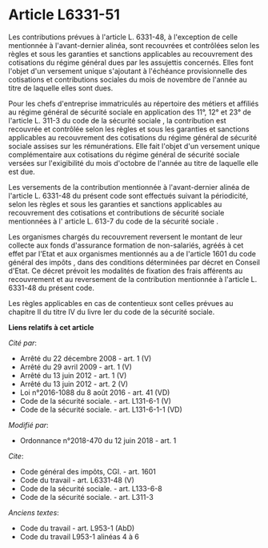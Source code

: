 # Article L6331-51

Les contributions prévues à l'article L. 6331-48, à l'exception de celle mentionnée à l'avant-dernier alinéa, sont recouvrées
et contrôlées selon les règles et sous les garanties et sanctions applicables au recouvrement des cotisations du régime
général dues par les assujettis concernés. Elles font l'objet d'un versement unique s'ajoutant à l'échéance provisionnelle
des cotisations et contributions sociales du mois de novembre de l'année au titre de laquelle elles sont dues. 

Pour les chefs d'entreprise immatriculés au répertoire des métiers et affiliés au régime général de sécurité sociale en
application des  11°, 12° et 23° de l'article L. 311-3 du code de la sécurité sociale , la contribution est recouvrée et
contrôlée selon les règles et sous les garanties et sanctions applicables au recouvrement des cotisations du régime général
de sécurité sociale assises sur les rémunérations. Elle fait l'objet d'un versement unique complémentaire aux cotisations du
régime général de sécurité sociale versées sur l'exigibilité du mois d'octobre de l'année au titre de laquelle elle est due. 

Les versements de la contribution mentionnée à l'avant-dernier alinéa de l'article L. 6331-48 du présent code sont effectués
suivant la périodicité, selon les règles et sous les garanties et sanctions applicables au recouvrement des cotisations et
contributions de sécurité sociale mentionnées à l' article      L. 613-7 du code de la sécurité sociale . 

Les organismes chargés du recouvrement reversent le montant de leur collecte aux fonds d'assurance formation de non-salariés,
agréés à cet effet par l'Etat et aux organismes mentionnés au  a de l'article 1601 du code général des impôts , dans des
conditions déterminées par décret en Conseil d'Etat. Ce décret prévoit les modalités de fixation des frais afférents au
recouvrement et au reversement de la contribution mentionnée à l'article L. 6331-48 du présent code. 

Les règles applicables en cas de contentieux sont celles prévues au chapitre II du titre IV du livre Ier du code de la
sécurité sociale.

**Liens relatifs à cet article**

_Cité par_:

  - Arrêté du 22 décembre 2008 - art. 1 (V)
  - Arrêté du 29 avril 2009 - art. 1 (V)
  - Arrêté du 13 juin 2012 - art. 1 (V)
  - Arrêté du 13 juin 2012 - art. 2 (V)
  - Loi n°2016-1088 du 8 août 2016 - art. 41 (VD)
  - Code de la sécurité sociale. - art. L131-6-1 (V)
  - Code de la sécurité sociale. - art. L131-6-1-1 (VD)

_Modifié par_:

  - Ordonnance n°2018-470 du 12 juin 2018 - art. 1

_Cite_:

  - Code général des impôts, CGI. - art. 1601
  - Code du travail - art. L6331-48 (V)
  - Code de la sécurité sociale. - art. L133-6-8
  - Code de la sécurité sociale. - art. L311-3

_Anciens textes_:

  - Code du travail - art. L953-1 (AbD)
  - Code du travail L953-1 alinéas 4 à 6
